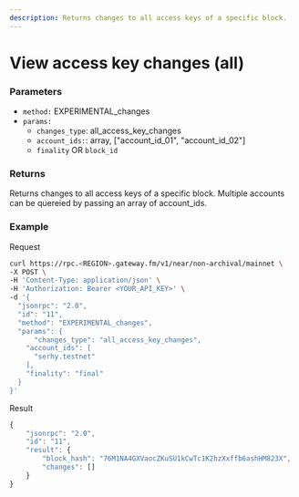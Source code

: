 ```yaml
---
description: Returns changes to all access keys of a specific block.
---
```


# View access key changes (all)

### **Parameters**

* `method:` EXPERIMENTAL_changes
* `params:`
  * `changes_type`: all_access_key_changes
  * `account_ids:`: array, ["account_id_01", "account_id_02"]
  * `finality` OR `block_id`

### **Returns**

Returns changes to all access keys of a specific block. Multiple accounts can be quereied by passing an array of account_ids.

### **Example**

Request

```bash
curl https://rpc.<REGION>.gateway.fm/v1/near/non-archival/mainnet \
-X POST \
-H 'Content-Type: application/json' \
-H 'Authorization: Bearer <YOUR_API_KEY>' \
-d '{
  "jsonrpc": "2.0",
  "id": "11",
  "method": "EXPERIMENTAL_changes",
  "params": {
      "changes_type": "all_access_key_changes",
    "account_ids": [
      "serhy.testnet"
    ],
    "finality": "final"
  }
}'
```

Result

```javascript
{
    "jsonrpc": "2.0",
    "id": "11",
    "result": {
        "block_hash": "76M1NA4GXVaocZKuSU1kCwTc1K2hzXxffb6ashHM823X",
        "changes": []
    }
}
```
